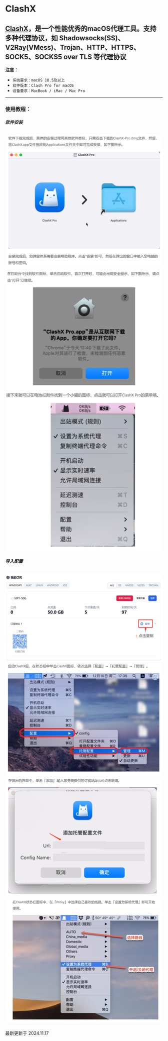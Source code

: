# ClashX

[ClashX](https://clashxhub.com/apps/ClashXPro.dmg)，是一个性能优秀的macOS代理工具。支持多种代理协议，如 Shadowsocks(SS)、V2Ray(VMess)、Trojan、HTTP、HTTPS、SOCK5、SOCKS5 over TLS 等代理协议
---
**注意**：

- `系统要求：macOS 10.5及以上`
- `软件版本：Clash Pro for macOS`
- `设备要求：MacBook / iMac / Mac Pro`
---

### 使用教程：
##### 软件安装
![图零](ClashX-00.png)
![图一](ClashX-01.png)
![图二](ClashX-02.png)
---
##### 导入配置
![图三](ClashX-03.png)
![图四](ClashX-04.png)
![图五](ClashX-05.png)
![图六](ClashX-06.png)
---

最新更新于 2024.11.17
